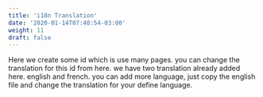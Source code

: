 ```yaml
---
title: 'i18n Translation'
date: '2020-01-14T07:40:54-03:00'
weight: 11
draft: false
---
```

Here we create some id which is use many pages. you can change the translation for this id from here. we have two translation already added here. english and french. you can add more language, just copy the english file and change the translation for your define language.